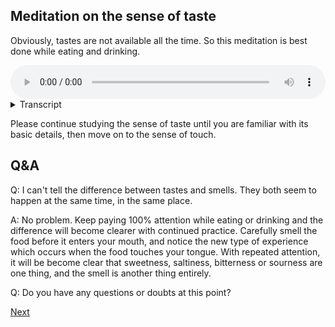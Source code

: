 ## Meditation on the sense of taste

Obviously, tastes are not available all the time. So this meditation is best done while eating and drinking. 


<audio controls style="width: 100%; max-width: 600px;">
    <source src="assets/audio/01-05-sense-of-taste.mp3" type="audio/mpeg">
</audio>



<details>
<summary>Transcript</summary>


Let's spend a little time with the fourth sense, the sense of taste.

Bring your attention to the gustatory field, the world of flavours, all the information coming from the tongue.

^^^ Straight away, notice how different the sense of taste is from the sense of smell. Tasting is a totally different type of experience to smelling.

The time to do this is while eating, or drinking, or when there is something in your mouth.

The rest of the time, all you can really taste is the inside of your mouth and saliva, which you probably have become so accustomed to you may think there is no taste.

It doesn't matter so much what you're tasting, sweet, sour, salty or bitter, the important thing is to know that, right now, the experience is of 'tasting', this is the tongue channel.

---
With taste, it's very important to differentiate the experience that is coming from taste and the experience that is coming from smell. These two are distinct.

If needs be, stop breathing for a moment, or pinch your nose closed to remove the sense of smell and focus exclusively on taste.

Explore this world of taste, sense information coming from the tongue.

---
Focus on the act of tasting, the fact of tasting, the field of flavours, this is the tongue channel.

---
Right now, tasting is happening. This is a tongue experience. Give your full attention to the sense of taste.

---
If you are easily distracted, just mentally note to yourself, "tasting", "this is flavour", "tongue channel", or whatever language is useful to you to maintain awareness of taste.

---
When your mind wanders off into thought, come back to this very simple, quite mundane, sense of taste, knowing that right now you are tasting.

---
The sense of taste is not often available to experience, only at the time of eating and drinking. So especially at those times, give your full attention to the tongue.

---
Notice the initial flavour of a mouthful, how the taste changes over time, how quickly the flavour disappears, how, after a short time, even the most tasty food becomes utterly flavourless.

---
Notice your response to tastes, things that you like the flavour of, things that you don't like, things that you're indifferent to. There's often not such a big difference in taste, but an enormous difference in perception and response to taste.

---
Throughout the day, anytime anything goes into your mouth, focus on the flavour.

This is the sense of taste.

---
Keep coming back to this sense of taste. Give it your full attention.

</details>


Please continue studying the sense of taste until you are familiar with its basic details, then move on to the sense of touch.

## Q&A

Q: I can't tell the difference between tastes and smells. They both seem to happen at the same time, in the same place.

A: No problem. Keep paying 100% attention while eating or drinking and the difference will become clearer with continued practice. Carefully smell the food before it enters your mouth, and notice the new type of experience which occurs when the food touches your tongue. With repeated attention, it will be become clear that sweetness, saltiness, bitterness or sourness are one thing, and the smell is another thing entirely.

Q: Do you have any questions or doubts at this point?


<a href="1.6. Sense of Touch.html">Next</a>


